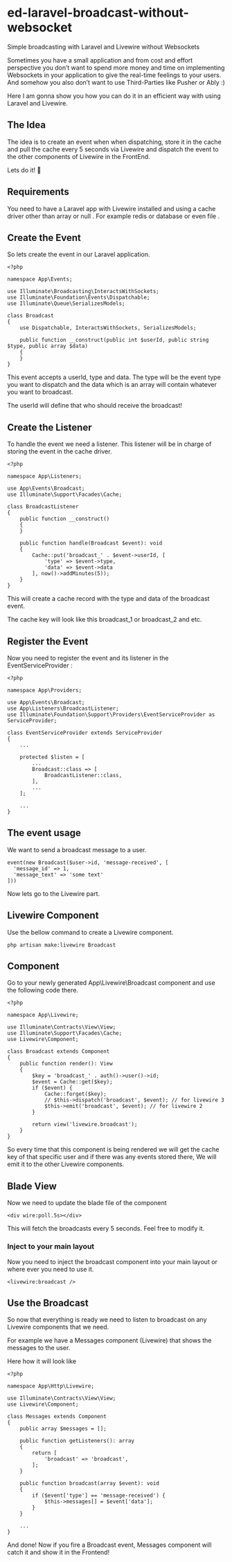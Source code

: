 # ed-laravel-broadcast-without-websocket
Simple broadcasting with Laravel and Livewire without Websockets

Sometimes you have a small application and from cost and effort perspective you don’t want to spend more money and time on implementing Websockets in your application to give the real-time feelings to your users. And somehow you also don’t want to use Third-Parties like Pusher or Ably :)

Here I am gonna show you how you can do it in an efficient way with using Laravel and Livewire.

## The Idea

The idea is to create an event when when dispatching, store it in the cache and pull the cache every 5 seconds via Livewire and dispatch the event to the other components of Livewire in the FrontEnd.

Lets do it! 🚀

## Requirements

You need to have a Laravel app with Livewire installed and using a cache driver other than array or null . For example redis or database or even file .

## Create the Event

So lets create the event in our Laravel application.

```
<?php

namespace App\Events;

use Illuminate\Broadcasting\InteractsWithSockets;
use Illuminate\Foundation\Events\Dispatchable;
use Illuminate\Queue\SerializesModels;

class Broadcast
{
    use Dispatchable, InteractsWithSockets, SerializesModels;

    public function __construct(public int $userId, public string $type, public array $data)
    {
    }
}
```

This event accepts a userId, type and data. The type will be the event type you want to dispatch and the data which is an array will contain whatever you want to broadcast.

The userId will define that who should receive the broadcast!

## Create the Listener

To handle the event we need a listener. This listener will be in charge of storing the event in the cache driver.

```
<?php

namespace App\Listeners;

use App\Events\Broadcast;
use Illuminate\Support\Facades\Cache;

class BroadcastListener
{
    public function __construct()
    {
    }

    public function handle(Broadcast $event): void
    {
        Cache::put('broadcast_' . $event->userId, [
            'type' => $event->type,
            'data' => $event->data
        ], now()->addMinutes(5));
    }
}
```

This will create a cache record with the type and data of the broadcast event.

The cache key will look like this broadcast_1 or broadcast_2 and etc.

## Register the Event

Now you need to register the event and its listener in the EventServiceProvider :

```
<?php

namespace App\Providers;

use App\Events\Broadcast;
use App\Listeners\BroadcastListener;
use Illuminate\Foundation\Support\Providers\EventServiceProvider as ServiceProvider;

class EventServiceProvider extends ServiceProvider
{
    ...

    protected $listen = [
        ...
        Broadcast::class => [
            BroadcastListener::class,
        ],
        ...
    ];

    ...
}
```

## The event usage

We want to send a broadcast message to a user.

```
event(new Broadcast($user->id, 'message-received', [
  'message_id' => 1,
  'message_text' => 'some text'
]))
```

Now lets go to the Livewire part.

## Livewire Component

Use the bellow command to create a Livewire component.

```
php artisan make:livewire Broadcast
```

## Component

Go to your newly generated App\Livewire\Broadcast component and use the following code there.

```
<?php

namespace App\Livewire;

use Illuminate\Contracts\View\View;
use Illuminate\Support\Facades\Cache;
use Livewire\Component;

class Broadcast extends Component
{
    public function render(): View
    {
        $key = 'broadcast_' . auth()->user()->id;
        $event = Cache::get($key);
        if ($event) {
            Cache::forget($key);
            // $this->dispatch('broadcast', $event); // for livewire 3
            $this->emit('broadcast', $event); // for livewire 2
        }

        return view('livewire.broadcast');
    }
}
```

So every time that this component is being rendered we will get the cache key of that specific user and if there was any events stored there, We will emit it to the other Livewire components.

## Blade View

Now we need to update the blade file of the component

```
<div wire:poll.5s></div>
```

This will fetch the broadcasts every 5 seconds. Feel free to modify it.

### Inject to your main layout

Now you need to inject the broadcast component into your main layout or where ever you need to use it.

```
<livewire:broadcast />
```

## Use the Broadcast

So now that everything is ready we need to listen to broadcast on any Livewire components that we need.

For example we have a Messages component (Livewire) that shows the messages to the user.

Here how it will look like

```
<?php

namespace App\Http\Livewire;

use Illuminate\Contracts\View\View;
use Livewire\Component;

class Messages extends Component
{
    public array $messages = [];

    public function getListeners(): array
    {
        return [
            'broadcast' => 'broadcast',
        ];
    }

    public function broadcast(array $event): void
    {
        if ($event['type'] == 'message-received') {
            $this->messages[] = $event['data'];
        }
    }

    ...
}
```

And done! Now if you fire a Broadcast event, Messages component will catch it and show it in the Frontend!

